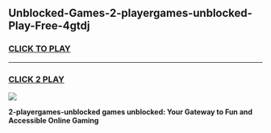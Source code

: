 
## Unblocked-Games-2-playergames-unblocked-Play-Free-4gtdj
<h3>
<a href="https://premium76.site?title=2-playergames-unblocked&ref=10A">CLICK TO PLAY</a></h3>
<hr>

<h3>
<a href="https://premium76.site?title=2-playergames-unblocked&ref=10A">CLICK 2 PLAY</a>
  
</h3>

<a href="https://premium76.site?title=2-playergames-unblocked&ref=10A"><img src="https://clearcache.store/games.png"></a>


**2-playergames-unblocked games unblocked: Your Gateway to Fun and Accessible Online Gaming**
